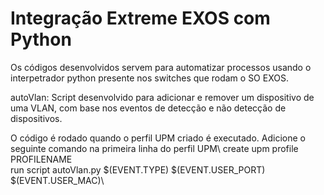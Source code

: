 # Integração Extreme EXOS com Python

Os códigos desenvolvidos servem para automatizar processos usando o interpetrador python presente nos switches que rodam o SO EXOS.

autoVlan:
Script desenvolvido para adicionar e remover um dispositivo de uma VLAN, com base nos eventos de detecção e não detecção de dispositivos.

O código é rodado quando o perfil UPM criado é executado. Adicione o seguinte comando na primeira linha do perfil UPM\\
create upm profile PROFILENAME\
run script autoVlan.py $(EVENT.TYPE) $(EVENT.USER_PORT) $(EVENT.USER_MAC)\
